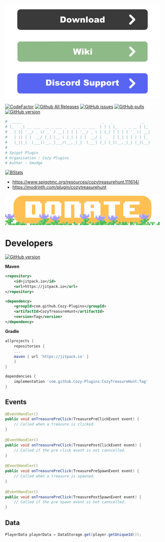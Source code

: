 <div align=center>
    <a href="https://github.com/Cozy-Plugins/CozyTreasureHunt/releases">
        <img src="./graphics/button_download.png" width="512"></a>
    <a href="">
        <img src="./graphics/button_wiki.png" width="512"></a>
    <a href="https://discord.gg/pax7uFhaaD">
        <img src="./graphics/button_discord.png" width="512"></a>
</div>

[![CodeFactor](https://www.codefactor.io/repository/github/cozy-plugins/cozytreasurehunt/badge)](https://www.codefactor.io/repository/github/cozy-plugins/cozytreasurehunt)
[![Github All Releases](https://img.shields.io/github/downloads/Cozy-Plugins/CozyTreasureHunt/total.svg)](https://github.com/smuddgge/leaf/releases)
[![GitHub issues](https://img.shields.io/github/issues/Cozy-Plugins/cozytreasurehunt.svg)](https://github.com/smuddgge/leaf/issues)
[![GitHub pulls](https://img.shields.io/github/issues-pr/Cozy-Plugins/CozyTreasureHunt.svg)](https://github.com/smuddgge/leaf/pulls)
[![GitHub version](https://img.shields.io/github/v/tag/Cozy-Plugins/CozyTreasureHunt?sort=semver)](https://github.com/smuddgge/leaf/releases)
```yaml
#  _____                                    _   _             _
# |_   _| __ ___  __ _ ___ _   _ _ __ ___  | | | |_   _ _ __ | |_
#   | || '__/ _ \/ _` / __| | | | '__/ _ \ | |_| | | | | '_ \| __|
#   | || | |  __/ (_| \__ \ |_| | | |  __/ |  _  | |_| | | | | |_
#   |_||_|  \___|\__,_|___/\__,_|_|  \___| |_| |_|\__,_|_| |_|\__|
#
# Spigot Plugin
# Organisation : Cozy Plugins
# Author : Smudge
```

[![BStats](https://bstats.org/signatures/bukkit/CozyTreasureHunt.svg)](https://bstats.org/plugin/bukkit/CozyTreasureHunt/19286)

- https://www.spigotmc.org/resources/cozytreasurehunt.111614/
- https://modrinth.com/plugin/cozytreasurehunt

<div align=center>
    <a href="https://www.paypal.com/donate/?hosted_button_id=6UNZH6234RBHW"><img src="./graphics/button_donate.png" width="512"></a>
</div>

# Developers
[![GitHub version](https://img.shields.io/github/v/tag/Cozy-Plugins/CozyTreasureHunt?sort=semver)](https://github.com/smuddgge/leaf/releases)

**Maven**
```xml
<repository>
    <id>jitpack.io</id>
    <url>https://jitpack.io</url>
</repository>
```
```xml
<dependency>
    <groupId>com.github.Cozy-Plugins</groupId>
    <artifactId>CozyTreasureHunt</artifactId>
    <version>Tag</version>
</dependency>
```

**Gradle**
```gradle
allprojects {
    repositories {
    ...
    maven { url 'https://jitpack.io' }
    }
}
```
```gradle
dependencies {
    implementation 'com.github.Cozy-Plugins:CozyTreasureHunt:Tag'
}
```

## Events
```java
@EventHandler()
public void onTreasurePreClick(TreasurePreClickEvent event) {
    // Called when a treasure is clicked.
}

@EventHandler()
public void onTreasurePreClick(TreasurePostClickEvent event) {
    // Called if the pre click event is not canncelled.
}

@EventHandler()
public void onTreasurePreClick(TreasurePreSpawnEvent event) {
    // Called when a treasure is spawned.
}

@EventHandler()
public void onTreasurePreClick(TreasurePostSpawnEvent event) {
    // Called if the pre spawn event is not canncelled.
}
```

## Data
```java
PlayerData playerData = DataStorage.get(player.getUniqueId());
```
